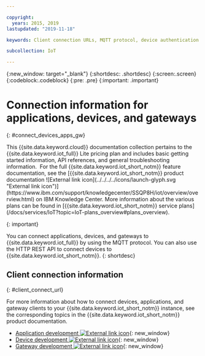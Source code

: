```yaml
---

copyright:
  years: 2015, 2019
lastupdated: "2019-11-18"

keywords: Client connection URLs, MQTT protocol, device authentication tokens

subcollection: IoT

---
```


{:new_window: target="\_blank"}
{:shortdesc: .shortdesc}
{:screen:.screen}
{:codeblock:.codeblock}
{:pre: .pre}
{:important: .important}

# Connection information for applications, devices, and gateways
{: #connect_devices_apps_gw}

<p>This {{site.data.keyword.cloud}} documentation collection pertains to the {{site.data.keyword.iot_full}} Lite pricing plan and includes basic getting started information, API references, and general troubleshooting information. 
For the full {{site.data.keyword.iot_short_notm}} feature documentation, see the [{{site.data.keyword.iot_short_notm}} product documentation ![External link icon](../../../../icons/launch-glyph.svg "External link icon")](https://www.ibm.com/support/knowledgecenter/SSQP8H/iot/overview/overview.html) on IBM Knowledge Center. More information about the various plans can be found in [{{site.data.keyword.iot_short_notm}} service plans](/docs/services/IoT?topic=IoT-plans_overview#plans_overview). 
</p>
{: important}

You can connect applications, devices, and gateways to {{site.data.keyword.iot_full}} by using the MQTT protocol. You can also use the HTTP REST API to connect devices to {{site.data.keyword.iot_short_notm}}.
{: shortdesc}


## Client connection information
{: #client_connect_url}

For more information about how to connect devices, applications, and gateway clients to your {{site.data.keyword.iot_short_notm}} instance, see the corresponding topics in the {{site.data.keyword.iot_short_notm}} product documentation. 

- [Application development ![External link icon](../../../../icons/launch-glyph.svg "External link icon")](https://www.ibm.com/support/knowledgecenter/SSQP8H/iot/platform/applications/app_dev_index.html){: new_window}
- [Device development ![External link icon](../../../../icons/launch-glyph.svg "External link icon")](https://www.ibm.com/support/knowledgecenter/SSQP8H/iot/platform/devices/device_dev_index.html){: new_window}
- [Gateway development ![External link icon](../../../../icons/launch-glyph.svg "External link icon")](https://www.ibm.com/support/knowledgecenter/SSQP8H/iot/platform/gateways/gw_dev_index.html){: new_window}